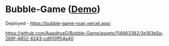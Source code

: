 # Bubble-Game (<a href="https://bubble-game-roan.vercel.app/">Demo</a>)

Deployed - https://bubble-game-roan.vercel.app/

https://github.com/AaadityaG/Bubble-Game/assets/114663382/3e183b5a-269f-4852-8243-cd910ff54e40

